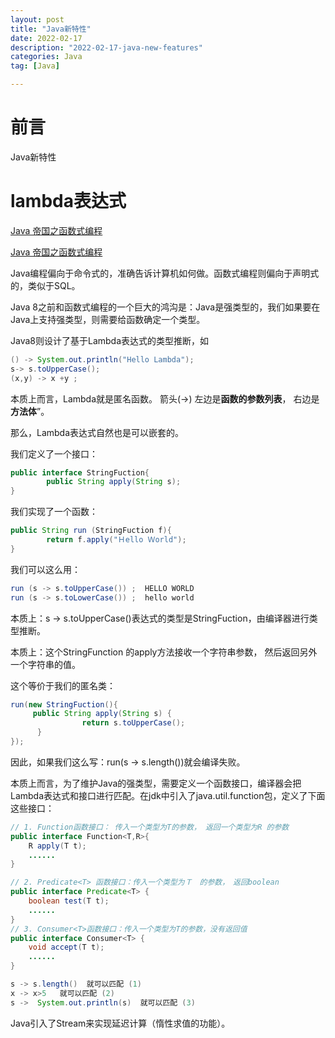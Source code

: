 ```yaml
---
layout: post
title: "Java新特性"
date: 2022-02-17
description: "2022-02-17-java-new-features"
categories: Java
tag: [Java]

---
```


# 前言

Java新特性

# lambda表达式

[Java 帝国之函数式编程](https://mp.weixin.qq.com/s?__biz=MzAxOTc0NzExNg==&mid=2665513149&idx=1&sn=00e563fbd09c9cf9e2ac4283d43cccf1&scene=21#wechat_redirect)

[Java 帝国之函数式编程](https://mp.weixin.qq.com/s?__biz=MzAxOTc0NzExNg==&mid=2665513152&idx=1&sn=1398826ca9f9ea2b7c374574302a3838&scene=21#wechat_redirect)

Java编程偏向于命令式的，准确告诉计算机如何做。函数式编程则偏向于声明式的，类似于SQL。

Java 8之前和函数式编程的一个巨大的鸿沟是：Java是强类型的，我们如果要在Java上支持强类型，则需要给函数确定一个类型。

Java8则设计了基于Lambda表达式的类型推断，如

```java
() -> System.out.println("Hello Lambda");
s-> s.toUpperCase();
(x,y) -> x +y ; 
```

本质上而言，Lambda就是匿名函数。 箭头(->) 左边是**函数的参数列表**， 右边是**方法体**”。

那么，Lambda表达式自然也是可以嵌套的。

我们定义了一个接口：

```java
public interface StringFuction{
        public String apply(String s);        
}
```

我们实现了一个函数：

```java
public String run (StringFuction f){
        return f.apply("Ｈello Ｗorld");
}
```

我们可以这么用：

```java
run (s -> s.toUpperCase()) ;  HELLO WORLD
run (s -> s.toLowerCase()) ;  hello world
```

本质上：s -> s.toUpperCase()表达式的类型是StringFuction，由编译器进行类型推断。

本质上：这个StringFunction 的apply方法接收一个字符串参数， 然后返回另外一个字符串的值。

这个等价于我们的匿名类：

```java
run(new StringFuction(){            
     public String apply(String s) {
                return s.toUpperCase();
      }
});
```

因此，如果我们这么写：run(s -> s.length())就会编译失败。

本质上而言，为了维护Java的强类型，需要定义一个函数接口，编译器会把Lambda表达式和接口进行匹配。在jdk中引入了java.util.function包，定义了下面这些接口：

```java
// 1. Function函数接口： 传入一个类型为T的参数， 返回一个类型为R 的参数
public interface Function<T,R>{
    R apply(T t);
    ......
}

// 2. Predicate<T> 函数接口：传入一个类型为Ｔ　的参数，　返回boolean
public interface Predicate<T> {
    boolean test(T t);
    ......
}
// 3. Consumer<T>函数接口：传入一个类型为T的参数，没有返回值
public interface Consumer<T> {
    void accept(T t);
    ......
}

s -> s.length()  就可以匹配 (1)   
x -> x>5   就可以匹配 (2) 
s ->  System.out.println(s)  就可以匹配 (3) 
```

Java引入了Stream来实现延迟计算（惰性求值的功能）。

